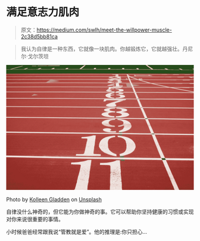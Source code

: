 # 满足意志力肌肉

> 原文：<https://medium.com/swlh/meet-the-willpower-muscle-2c38d5bb81ca>

> 我认为自律是一种东西，它就像一块肌肉。你越锻炼它，它就越强壮。丹尼尔·戈尔茨坦

![](img/36a1513fedf9b08c082af08b242d39a8.png)

Photo by [Kolleen Gladden](https://unsplash.com/@rockthechaos?utm_source=unsplash&utm_medium=referral&utm_content=creditCopyText) on [Unsplash](https://unsplash.com/search/photos/sports?utm_source=unsplash&utm_medium=referral&utm_content=creditCopyText)

自律没什么神奇的，但它能为你做神奇的事。它可以帮助你坚持健康的习惯或实现对你来说很重要的事情。

小时候爸爸经常跟我说“管教就是爱”。他的推理是:你只担心…